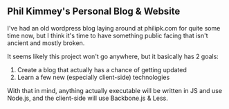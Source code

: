 ## Phil Kimmey's Personal Blog & Website

I've had an old wordpress blog laying around at
philipk.com for quite some time now, but I think
it's time to have something public facing that
isn't ancient and mostly broken.

It seems likely this project won't go anywhere,
but it basically has 2 goals:

1. Create a blog that actually has a chance of getting updated
2. Learn a few new (especially client-side) technologies

With that in mind, anything actually executable will be 
written in JS and use Node.js, and the client-side will
use Backbone.js & Less.
